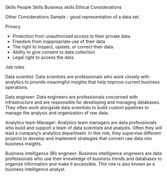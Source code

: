 Skills 
People Skills 
Buisness skills
Ethical Considerations 

Other Considerations 
Sample - good representation of a data set.

Privacy 
- Protection from unauthorized access to their private data
- Freedom from inappropriate use of their data
- The right to inspect, update, or correct their data
- Ability to give consent to data collection
- Legal right to access the data

Job roles 

Data scientist: Data scientists are professionals who work closely with analytics to provide meaningful insights that help improve current business operations.

Data engineer: Data engineers are professionals concerned with infrastructure and are responsible for developing and managing databases. They often work alongside data scientists to build custom pipelines to manage the analysis and organization of raw data.

Analytics team Manager: Analytics team managers are data professionals who build and support a team of data scientists and analysts. Often they will lead a company’s analytics department. In this role, they supervise different projects to develop and implement strategies that convert raw data into business insights.

Business intelligence (BI) engineer: Business intelligence engineers are data professionals who use their knowledge of business trends and databases to organize information and make it accessible. This role is also known as a business intelligence analyst.